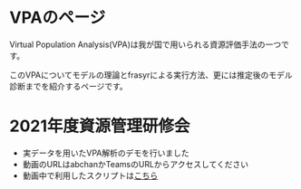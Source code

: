 
# VPAのページ

Virtual Population Analysis(VPA)は我が国で用いられる資源評価手法の一つです。

このVPAについてモデルの理論とfrasyrによる実行方法、更には推定後のモデル診断までを紹介するページです。

# 2021年度資源管理研修会

- 実データを用いたVPA解析のデモを行いました
- 動画のURLはabchanかTeamsのURLからアクセスしてください
- 動画中で利用したスクリプトは[こちら](https://github.com/KoHMB/Shigen_kensyu_FRA/blob/main/VPA/VPA-06-09(2021)/資源管理研修VPA編スクリプト.md)



